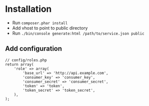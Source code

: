 Installation
=======================

* Run `composer.phar install`
* Add vhost to point to public directory
* Run `./bin/console generate:html /path/to/service.json public`

Add configuration
-----------------
    // config/roles.php
    return array(
        'role' => array(
            'base_url' => 'http://api.example.com',
            'consumer_key' => 'consumer_key',
            'consumer_secret' => 'consumer_secret',
            'token' => 'token',
            'token_secret' => 'token_secret',
        ),
    );
